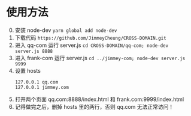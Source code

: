 # 使用方法

0. 安装 node-dev
    `yarn global add node-dev`
1. 下载代码 
    `https://github.com/JimmeyCheung/CROSS-DOMAIN.git`
2. 进入 qq-com 运行 server.js
    `cd CROSS-DOMAIN/qq-com; node-dev server.js 8888`
3. 进入 frank-com 运行 server.js
    `cd ../jimmey-com; node-dev server.js 9999`
4. 设置 hosts
    ```
    127.0.0.1 qq.com
    127.0.0.1 jimmey.com
    ```
5. 打开两个页面 qq.com:8888/index.html 和 frank.com:9999/index.html
6. 记得做完之后，删掉 hosts 里的两行，否则 qq.com 无法正常访问！
